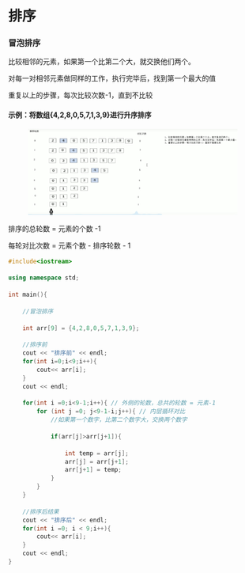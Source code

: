 # 排序

### 冒泡排序

比较相邻的元素，如果第一个比第二个大，就交换他们两个。

对每一对相邻元素做同样的工作，执行完毕后，找到第一个最大的值

重复以上的步骤，每次比较次数-1，直到不比较

#### 示例：将数组{4,2,8,0,5,7,1,3,9}进行升序排序

<figure><img src="../../.gitbook/assets/image (1) (1) (1) (1) (1).png" alt=""><figcaption></figcaption></figure>

排序的总轮数 = 元素的个数 -1&#x20;

每轮对比次数 = 元素个数 - 排序轮数 - 1

```cpp
#include<iostream>

using namespace std;

int main(){

    //冒泡排序

    int arr[9] = {4,2,8,0,5,7,1,3,9};

    //排序前
    cout << "排序前" << endl;
    for(int i=0;i<9;i++){
        cout<< arr[i];
    }
    cout << endl;

    for(int i =0;i<9-1;i++){ // 外侧的轮数，总共的轮数 = 元素-1
        for (int j =0; j<9-1-i;j++){ // 内层循环对比
            //如果第一个数字，比第二个数字大，交换两个数字

            if(arr[j]>arr[j+1]){

                int temp = arr[j];
                arr[j] = arr[j+1];
                arr[j+1] = temp;             
            }
        }
    }

    //排序后结果
    cout << "排序后" << endl;
    for(int i =0; i < 9;i++){
        cout<< arr[i];
    }
    cout << endl;
}
```
